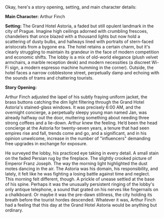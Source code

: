 Okay, here's a story opening, setting, and main character details:

**Main Character:**  Arthur Finch

**Setting:** The Grand Hotel Astoria, a faded but still opulent landmark in the city of Prague.  Imagine high ceilings adorned with crumbling frescoes, chandeliers that once blazed with a thousand lights but now hold a scattering of dusty bulbs, and hallways lined with portraits of stern-faced aristocrats from a bygone era. The hotel retains a certain charm, but it's clearly struggling to maintain its grandeur in the face of modern competition and economic shifts.  The lobby is a mix of old-world elegance (plush velvet armchairs, a marble reception desk) and modern necessities (a discreet Wi-Fi sign, a modern espresso machine humming in the corner).  Outside, the hotel faces a narrow cobblestone street, perpetually damp and echoing with the sounds of trams and chattering tourists.

**Story Opening:**

Arthur Finch adjusted the lapel of his subtly fraying uniform jacket, the brass buttons catching the dim light filtering through the Grand Hotel Astoria's stained-glass windows. It was precisely 6:00 AM, and the overnight concierge, a perpetually sleepy young man named Jan, was already halfway out the door, muttering something about needing three strong coffees and a lie-down.  Arthur knew the feeling. He’d been the head concierge at the Astoria for twenty-seven years, a tenure that had seen empires rise and fall, trends come and go, and a significant, and in his opinion unwelcome, increase in the number of "influencers" demanding free upgrades in exchange for exposure.

He surveyed the lobby, his practiced eye taking in every detail. A small stain on the faded Persian rug by the fireplace. The slightly crooked picture of Emperor Franz Joseph. The way the morning light highlighted the dust motes dancing in the air. The Astoria was his domain, his responsibility, and lately, it felt like he was fighting a losing battle against time and neglect. This morning felt different, though. A prickle of unease settled at the base of his spine. Perhaps it was the unusually persistent ringing of the lobby's only antique telephone, a sound that grated on his nerves like fingernails on a chalkboard. Or maybe it was the pre-dawn stillness, the city holding its breath before the tourist hordes descended. Whatever it was, Arthur Finch had a feeling that this day at the Grand Hotel Astoria would be anything but ordinary.
